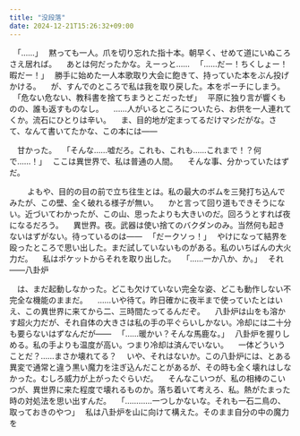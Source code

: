 ```yaml
---
title: "没段落"
date: 2024-12-21T15:26:32+09:00
---
```

　｢……｣
　黙っても一人。爪を切り忘れた指十本。朝早く、せめて道にいぬころさえ居れば。
　あとは何だったかな。えーっと……
　｢……だー！ちくしょー！暇だー！｣
　勝手に始めた一人本歌取り大会に飽きて、持っていた本をぶん投げかける。
　が、すんでのところで私は我を取り戻した。本をポーチにしまう。
　｢危ない危ない、教科書を捨てちまうとこだったぜ｣
　平原に独り言が響くものの、誰も返すものなし。
　……人がいるところについたら、お供を一人連れてくか。流石にひとりは辛い。
　ま、目的地が定まってるだけマシだがな。さて、なんて書いてたかな、この本には――


　甘かった。
　｢そんな……嘘だろ。これも、これも……これまで！？何で……！｣
　ここは異世界で、私は普通の人間。
　そんな事、分かっていたはずだ。

　
　よもや、目的の目の前で立ち往生とは。私の最大のボムを三発打ち込んでみたが、この壁、全く破れる様子が無い。
　かと言って回り道もできそうにない。近づいてわかったが、この山、思ったよりも大きいのだ。回ろうとすれば夜になるだろう。
　異世界。夜。武器は使い捨てのバクダンのみ。当然何も起きないはずがない。待っているのは――
　｢だークソっ！｣
　やけになって結界を殴ったところで思い出した。まだ試していないものがある。私のいちばんの大火力だ。
　私はポケットからそれを取り出した。
　｢……一か八か、か。｣
　それ――八卦炉
　

　は、まだ起動しなかった。どこも欠けていない完全な姿、どこも動作しない不完全な機能のままだ。
　……いや待て。昨日確かに夜半まで使っていたとはいえ、この異世界に来てから二、三時間たってるんだぞ。
　八卦炉は山をも溶かす超火力だが、それ自体の大きさは私の手の平ぐらいしかない。冷却には二十分も要らないはずなんだが――
　｢……暖かい？そんな馬鹿な。｣
　八卦炉を握りしめる。私の手よりも温度が高い。つまり冷却は済んでいない。
　一体どういうことだ？……まさか壊れてる？
　いや、それはないか。この八卦炉には、とある異変で通常と違う黒い魔力を注ぎ込んだことがあるが、その時も全く壊れはしなかった。むしろ威力が上がったぐらいだ。
　そんなこいつが、私の相棒のこいつが、異世界に来た程度で壊れるものか。落ち着いて考えろ、私。熱がたまった時の対処法を思い出すんだ。
　｢…………一つしかないな。それも一石二鳥の、取っておきのやつ｣
　私は八卦炉を山に向けて構えた。そのまま自分の中の魔力を
　
